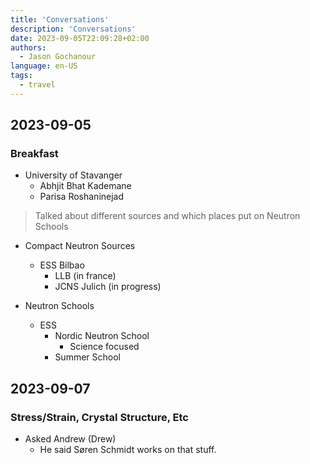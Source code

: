 ```yaml
---
title: 'Conversations'
description: 'Conversations'
date: 2023-09-05T22:09:28+02:00
authors:
  - Jason Gochanour
language: en-US
tags:
  - travel
---
```


## 2023-09-05

### Breakfast

- University of Stavanger
  - Abhjit Bhat Kademane
  - Parisa Roshaninejad

> Talked about different sources and which places put on Neutron Schools

- Compact Neutron Sources
  - ESS Bilbao
    - LLB (in france)
    - JCNS Julich (in progress)

- Neutron Schools
  - ESS
    - Nordic Neutron School
      - Science focused
    - Summer School

## 2023-09-07

### Stress/Strain, Crystal Structure, Etc

- Asked Andrew (Drew)
  - He said Søren Schmidt works on that stuff.

